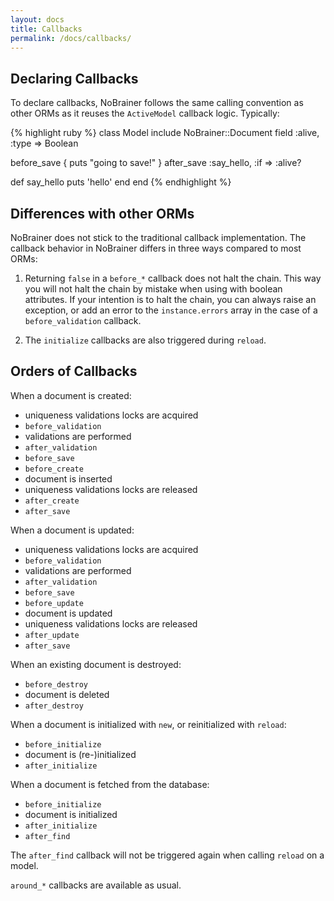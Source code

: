```yaml
---
layout: docs
title: Callbacks
permalink: /docs/callbacks/
---
```


## Declaring Callbacks

To declare callbacks, NoBrainer follows the same calling convention as other
ORMs as it reuses the `ActiveModel` callback logic. Typically:

{% highlight ruby %}
class Model
  include NoBrainer::Document
  field :alive, :type => Boolean

  before_save { puts "going to save!" }
  after_save :say_hello, :if => :alive?

  def say_hello
    puts 'hello'
  end
end
{% endhighlight %}

## Differences with other ORMs

NoBrainer does not stick to the traditional callback implementation. The
callback behavior in NoBrainer differs in three ways compared to most ORMs:

1. Returning `false` in a `before_*` callback does not halt the chain.
This way you will not halt the chain by mistake when using with boolean
attributes. If your intention is to halt the chain, you can always raise an
exception, or add an error to the `instance.errors` array in the case of a
`before_validation` callback.

2. The `initialize` callbacks are also triggered during `reload`.

## Orders of Callbacks

When a document is created:

  * uniqueness validations locks are acquired
  * `before_validation`
  * validations are performed
  * `after_validation`
  * `before_save`
  * `before_create`
  * document is inserted
  * uniqueness validations locks are released
  * `after_create`
  * `after_save`

When a document is updated:

  * uniqueness validations locks are acquired
  * `before_validation`
  * validations are performed
  * `after_validation`
  * `before_save`
  * `before_update`
  * document is updated
  * uniqueness validations locks are released
  * `after_update`
  * `after_save`

When an existing document is destroyed:

  * `before_destroy`
  * document is deleted
  * `after_destroy`

When a document is initialized with `new`, or reinitialized with `reload`:

  * `before_initialize`
  * document is (re-)initialized
  * `after_initialize`

When a document is fetched from the database:

  * `before_initialize`
  * document is initialized
  * `after_initialize`
  * `after_find`

The `after_find` callback will not be triggered again when calling `reload` on a model.

`around_*` callbacks are available as usual.
